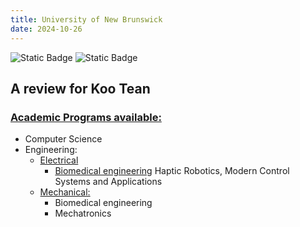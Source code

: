 ```yaml
---
title: University of New Brunswick
date: 2024-10-26
---
```

![Static Badge](https://img.shields.io/badge/0ld-Camel-blue?link=https%3A%2F%2F0ldcamel.github.io%2Fblog) ![Static Badge](https://img.shields.io/badge/Camel-brightgreen?style=flat&logo=ocaml&logoColor=black&logoSize=auto&label=0ld&labelColor=abcdef&color=fedcba&cacheSeconds=3600&link=https%3A%2F%2F0ldcamel.github.io)  

## A review for Koo Tean  

### [Academic Programs available:](https://www.unb.ca/academics/programs/index.html)
- Computer Science
- Engineering:
  - [Electrical](https://www.unb.ca/fredericton/engineering/depts/ece/undergrad.html)
    - [Biomedical engineering](https://www.unb.ca/academics/calendar/undergraduate/current/frederictonprograms/bachelorofscienceinengineering/electricalengineering.html#biomedical) Haptic Robotics, Modern Control Systems and Applications
  - [Mechanical:](https://www.unb.ca/fredericton/engineering/depts/mechanical/undergrad.html)
    - Biomedical engineering
    - Mechatronics  
